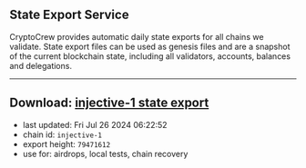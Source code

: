 ## State Export Service
CryptoCrew provides automatic daily state exports for all chains we validate. State export files can be used as genesis files and are a snapshot of the current blockchain state, including all validators, accounts, balances and delegations.

---
**Download: [injective-1 state export](https://dl-eu2.ccvalidators.com/SERVICE/injective/injective-1_export_79471612.json)**
---

- last updated: Fri Jul 26 2024 06:22:52
- chain id: `injective-1`
- export height: `79471612`
- use for: airdrops, local tests, chain recovery
